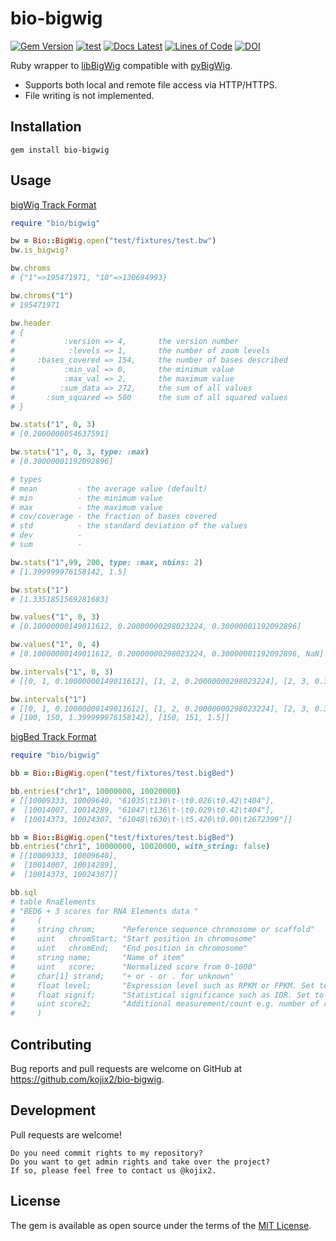 # bio-bigwig

[![Gem Version](https://img.shields.io/gem/v/bio-bigwig?color=brightgreen)](https://rubygems.org/gems/bio-bigwig)
[![test](https://github.com/kojix2/bio-bigwig/actions/workflows/ci.yml/badge.svg)](https://github.com/kojix2/bio-bigwig/actions/workflows/ci.yml)
[![Docs Latest](https://img.shields.io/badge/docs-latest-blue.svg)](https://rubydoc.info/gems/bio-bigwig)
[![Lines of Code](https://img.shields.io/endpoint?url=https%3A%2F%2Ftokei.kojix2.net%2Fbadge%2Fgithub%2Fkojix2%2Fbio-bigwig%2Flines)](https://tokei.kojix2.net/github/kojix2/bio-bigwig)
[![DOI](https://zenodo.org/badge/438516085.svg)](https://doi.org/10.5281/zenodo.13860901)

Ruby wrapper to [libBigWig](https://github.com/dpryan79/libBigWig) compatible with [pyBigWig](https://github.com/deeptools/pyBigWig).

- Supports both local and remote file access via HTTP/HTTPS.
- File writing is not implemented.

## Installation

```
gem install bio-bigwig
```

## Usage

[bigWig Track Format](https://genome.ucsc.edu/goldenPath/help/bigWig.html)

```ruby
require "bio/bigwig"

bw = Bio::BigWig.open("test/fixtures/test.bw")
bw.is_bigwig?

bw.chroms
# {"1"=>195471971, "10"=>130694993}

bw.chroms("1")
# 195471971

bw.header
# {
#           :version => 4,       the version number
#            :levels => 1,       the number of zoom levels
#     :bases_covered => 154,     the number of bases described
#           :min_val => 0,       the minimum value
#           :max_val => 2,       the maximum value
#          :sum_data => 272,     the sum of all values
#       :sum_squared => 500      the sum of all squared values
# }

bw.stats("1", 0, 3)
# [0.2000000054637591]

bw.stats("1", 0, 3, type: :max)
# [0.30000001192092896]

# types
# mean         - the average value (default)
# min          - the minimum value
# max          - the maximum value
# cov/coverage - the fraction of bases covered
# std          - the standard deviation of the values
# dev          -
# sum          -

bw.stats("1",99, 200, type: :max, nbins: 2)
# [1.399999976158142, 1.5]

bw.stats("1")
# [1.3351851569281683]

bw.values("1", 0, 3)
# [0.10000000149011612, 0.20000000298023224, 0.30000001192092896]

bw.values("1", 0, 4)
# [0.10000000149011612, 0.20000000298023224, 0.30000001192092896, NaN]

bw.intervals("1", 0, 3)
# [[0, 1, 0.10000000149011612], [1, 2, 0.20000000298023224], [2, 3, 0.30000001192092896]]

bw.intervals("1")
# [[0, 1, 0.10000000149011612], [1, 2, 0.20000000298023224], [2, 3, 0.30000001192092896],
# [100, 150, 1.399999976158142], [150, 151, 1.5]]
```

[bigBed Track Format](https://genome.ucsc.edu/goldenPath/help/bigBed.html)

```ruby
require "bio/bigwig"

bb = Bio::BigWig.open("test/fixtures/test.bigBed")

bb.entries("chr1", 10000000, 10020000)
# [[10009333, 10009640, "61035\t130\t-\t0.026\t0.42\t404"],
#  [10014007, 10014289, "61047\t136\t-\t0.029\t0.42\t404"],
#  [10014373, 10024307, "61048\t630\t-\t5.420\t0.00\t2672399"]]

bb = Bio::BigWig.open("test/fixtures/test.bigBed")
bb.entries("chr1", 10000000, 10020000, with_string: false)
# [[10009333, 10009640],
#  [10014007, 10014289],
#  [10014373, 10024307]]

bb.sql
# table RnaElements
# "BED6 + 3 scores for RNA Elements data "
#     (
#     string chrom;      "Reference sequence chromosome or scaffold"
#     uint   chromStart; "Start position in chromosome"
#     uint   chromEnd;   "End position in chromosome"
#     string name;       "Name of item"
#     uint   score;      "Normalized score from 0-1000"
#     char[1] strand;    "+ or - or . for unknown"
#     float level;       "Expression level such as RPKM or FPKM. Set to -1 for no data."
#     float signif;      "Statistical significance such as IDR. Set to -1 for no data."
#     uint score2;       "Additional measurement/count e.g. number of reads. Set to 0 for no data."
#     )
```

## Contributing

Bug reports and pull requests are welcome on GitHub at <https://github.com/kojix2/bio-bigwig>.

## Development

Pull requests are welcome!

    Do you need commit rights to my repository?
    Do you want to get admin rights and take over the project?
    If so, please feel free to contact us @kojix2.

## License

The gem is available as open source under the terms of the [MIT License](https://opensource.org/licenses/MIT).
